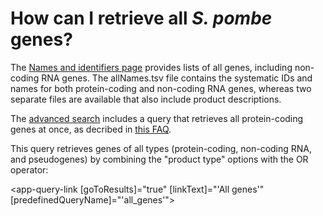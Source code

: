 # How can I retrieve all *S. pombe* genes?
<!-- pombase_categories: Genome statistics and lists,Finding data -->

The [Names and identifiers page](/downloads/names-and-identifiers)
provides lists of all genes, including non-coding RNA genes. The
allNames.tsv file contains the systematic IDs and names for both
protein-coding and non-coding RNA genes, whereas two separate files
are available that also include product descriptions.

The [advanced search](/query) includes a query that retrieves all
protein-coding genes at once, as decribed in 
[this FAQ](/faq/how-can-i-retrieve-all-s.-pombe-protein-coding-genes).

This query retrieves genes of all types (protein-coding, non-coding
RNA, and pseudogenes) by combining the "product type" options with the
OR operator:

<app-query-link [goToResults]="true" [linkText]="'All genes'" [predefinedQueryName]="'all_genes'"></app-query-link>

